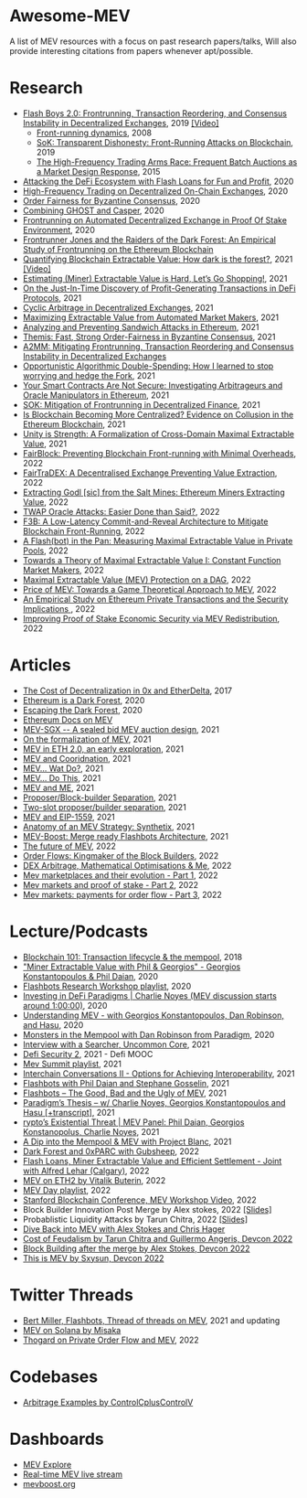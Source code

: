 # Awesome-MEV
A list of MEV resources with a focus on past research papers/talks, Will also provide interesting citations from papers whenever apt/possible.


# Research 

- [Flash Boys 2.0: Frontrunning, Transaction Reordering, and Consensus Instability in Decentralized Exchanges](https://arxiv.org/abs/1904.05234), 2019 [[Video]](https://www.youtube.com/watch?v=vR1v7AQ8i3k)
    - [Front-running dynamics](https://www.sciencedirect.com/science/article/abs/pii/S0022053107000798?via%3Dihub), 2008
    - [SoK: Transparent Dishonesty: Front-Running Attacks on Blockchain](https://papers.ssrn.com/sol3/papers.cfm?abstract_id=3369236), 2019
    - [The High-Frequency Trading Arms Race: Frequent Batch Auctions as a Market Design Response](https://papers.ssrn.com/sol3/papers.cfm?abstract_id=2388265), 2015
- [Attacking the DeFi Ecosystem with Flash Loans for Fun and Profit](https://arxiv.org/pdf/2003.03810.pdf), 2020
- [High-Frequency Trading on Decentralized On-Chain Exchanges](https://arxiv.org/abs/2009.14021), 2020
- [Order Fairness for Byzantine Consensus](https://link.springer.com/chapter/10.1007/978-3-030-56877-1_16), 2020
- [Combining GHOST and Casper](https://arxiv.org/abs/2003.03052), 2020
- [Frontrunning on Automated Decentralized Exchange in Proof Of Stake Environment](https://eprint.iacr.org/2020/1206), 2020
- [Frontrunner Jones and the Raiders of the Dark Forest: An Empirical Study of Frontrunning on the Ethereum Blockchain](https://arxiv.org/pdf/2102.03347.pdf)
- [Quantifying Blockchain Extractable Value: How dark is the forest?](https://arxiv.org/pdf/2101.05511.pdf), 2021 [[Video]](https://www.youtube.com/watch?v=5lop03OWhzU)
- [Estimating (Miner) Extractable Value is Hard, Let’s Go Shopping!](https://eprint.iacr.org/2021/1231), 2021
- [On the Just-In-Time Discovery of Profit-Generating Transactions in DeFi Protocols](https://arxiv.org/pdf/2103.02228.pdf), 2021
- [Cyclic Arbitrage in Decentralized Exchanges](https://dl.acm.org/doi/10.1145/3487553.3524201), 2021
- [Maximizing Extractable Value from Automated Market Makers](https://arxiv.org/pdf/2106.01870.pdf), 2021
- [Analyzing and Preventing Sandwich Attacks in Ethereum](https://pub.tik.ee.ethz.ch/students/2021-FS/BA-2021-07.pdf), 2021
- [Themis: Fast, Strong Order-Fairness in Byzantine Consensus](https://eprint.iacr.org/2021/1465.pdf), 2021
- [A2MM: Mitigating Frontrunning, Transaction Reordering and Consensus Instability in Decentralized Exchanges](https://arxiv.org/pdf/2106.07371.pdf)
- [Opportunistic Algorithmic Double-Spending: How I learned to stop worrying and hedge the Fork](https://eprint.iacr.org/2021/1182), 2021
- [Your Smart Contracts Are Not Secure: Investigating Arbitrageurs and Oracle Manipulators in Ethereum](https://dl.acm.org/doi/10.1145/3474374.3486916), 2021
- [SOK: Mitigation of Frontrunning in Decentralized Finance](https://eprint.iacr.org/2021/1628.pdf), 2021
- [Is Blockchain Becoming More Centralized? Evidence on Collusion in the Ethereum Blockchain](https://papers.ssrn.com/sol3/papers.cfm?abstract_id=3940678), 2021
- [Unity is Strength: A Formalization of Cross-Domain Maximal Extractable Value](https://arxiv.org/pdf/2112.01472.pdf), 2021
- [FairBlock: Preventing Blockchain Front-running with Minimal Overheads](https://eprint.iacr.org/2022/1066.pdf), 2022
- [FairTraDEX: A Decentralised Exchange Preventing Value Extraction](https://eprint.iacr.org/2022/155), 2022
- [Extracting Godl [sic] from the Salt Mines: Ethereum Miners Extracting Value](https://arxiv.org/pdf/2203.15930.pdf), 2022
- [TWAP Oracle Attacks: Easier Done than Said?](https://eprint.iacr.org/2022/445.pdf), 2022
- [F3B: A Low-Latency Commit-and-Reveal Architecture to Mitigate Blockchain Front-Running](https://arxiv.org/pdf/2205.08529.pdf), 2022
- [A Flash(bot) in the Pan: Measuring Maximal Extractable Value in Private Pools](https://arxiv.org/abs/2206.04185), 2022
- [Towards a Theory of Maximal Extractable Value I: Constant Function Market Makers](https://arxiv.org/abs/2207.11835), 2022
- [Maximal Extractable Value (MEV) Protection on a DAG](https://arxiv.org/abs/2208.00940), 2022
- [Price of MEV: Towards a Game Theoretical Approach to MEV](https://arxiv.org/abs/2208.13464), 2022
- [An Empirical Study on Ethereum Private Transactions and the Security Implications ](https://arxiv.org/abs/2208.02858), 2022
- [Improving Proof of Stake Economic Security via MEV
Redistribution](http://people.eecs.berkeley.edu/~ksk/files/MEV_Redistribution.pdf), 2022


# Articles 
- [The Cost of Decentralization in 0x and EtherDelta](https://hackingdistributed.com/2017/08/13/cost-of-decent/), 2017
- [Ethereum is a Dark Forest](https://www.paradigm.xyz/2020/08/ethereum-is-a-dark-forest), 2020
- [Escaping the Dark Forest](https://www.paradigm.xyz/2020/09/escaping-the-dark-forest), 2020
- [Ethereum Docs on MEV](https://ethereum.org/en/developers/docs/mev/)
- [MEV-SGX -- A sealed bid MEV auction design](https://writings.flashbots.net/research/mev-sgx), 2021
- [On the formalization of MEV](https://writings.flashbots.net/research/formalization-mev), 2021
- [MEV in ETH 2.0, an early exploration](https://writings.flashbots.net/research/mev-eth2), 2021
- [MEV and Cooridnation](https://noma.substack.com/p/mev-and-coordination), 2021
- [MEV... Wat Do?](https://pdaian.com/blog/mev-wat-do/), 2021
- [MEV... Do This](https://pmcgoohan.medium.com/mev-do-this-beb2754bca63), 2021
- [MEV and ME](https://research.paradigm.xyz/MEV), 2021
- [Proposer/Block-builder Separation](https://ethresear.ch/t/proposer-block-builder-separation-friendly-fee-market-designs/9725), 2021
- [Two-slot proposer/builder separation](https://ethresear.ch/t/two-slot-proposer-builder-separation/10980), 2021
- [MEV and EIP-1559](https://hackmd.io/@flashbots/MEV-1559), 2021
- [Anatomy of an MEV Strategy: Synthetix](https://bertcmiller.com/2021/09/05/mev-synthetix.html), 2021
- [MEV-Boost: Merge ready Flashbots Architecture](https://ethresear.ch/t/mev-boost-merge-ready-flashbots-architecture/11177), 2021
- [The future of MEV](https://fbifemboy.substack.com/p/the-future-of-maximal-extractable), 2022
- [Order Flows: Kingmaker of the Block Builders](https://noxx.substack.com/p/order-flows-kingmaker-of-the-block), 2022
- [DEX Arbitrage, Mathematical Optimisations & Me](https://noxx.substack.com/p/dex-arbitrage-mathematical-optimisations), 2022
- [Mev marketplaces and their evolution - Part 1](https://mirror.xyz/0xshittrader.eth/WiV8DM3I6abNMVsXf-DqioYb2NglnfjmM-zSsw2ruG8), 2022
- [Mev markets and proof of stake - Part 2](https://mirror.xyz/0xshittrader.eth/c6J_PCK87K3joTWmLEtG6qVN6BFXLBZxQniReYSEjLI), 2022
- [Mev markets: payments for order flow - Part 3](https://mirror.xyz/0xshittrader.eth/f2VSuoZ91vAbCv82MtWM-Gosyf_DeUXfPlDx3EYV3RM), 2022

# Lecture/Podcasts
- [Blockchain 101: Transaction lifecycle & the mempool](https://www.zeroknowledge.fm/44), 2018
- ["Miner Extractable Value with Phil & Georgios" - Georgios Konstantopoulos & Phil Daian](https://www.youtube.com/watch?v=tv0CkmcoGkM), 2020
- [Flashbots Research Workshop playlist](https://www.youtube.com/watch?v=KDpdktixG5w&list=PLRHMe0bxkuelLKy7oN409xqG_adEjYtxB), 2020
- [Investing in DeFi Paradigms | Charlie Noyes (MEV discussion starts around 1:00:00)](http://podcast.banklesshq.com/26-eth-has-to-be-money-charlie-noyes), 2020
- [Understanding MEV - with Georgios Konstantopoulos, Dan Robinson, and Hasu](https://anchor.fm/uncommoncore/episodes/Understanding-MEV---with-Georgios-Konstantopoulos--Dan-Robinson--and-Hasu-ejtp3j), 2020
- [Monsters in the Mempool with Dan Robinson from Paradigm](https://www.zeroknowledge.fm/153), 2020
- [Interview with a Searcher, Uncommon Core](https://www.youtube.com/watch?v=6jfSlDvH77k), 2021
- [Defi Security 2](https://www.youtube.com/watch?v=GIHa2GQJY1k), 2021 - Defi MOOC
- [Mev Summit playlist](https://www.youtube.com/watch?v=ZfkzLlcb4kw&list=PLRHMe0bxkuelaa4Crh8sSrWNP1BHfPpqY), 2021
- [Interchain Conversations II - Options for Achieving Interoperability](https://www.youtube.com/watch?v=QdnQUIPeIzY), 2021
- [Flashbots with Phil Daian and Stephane Gosselin](https://www.zeroknowledge.fm/168), 2021
- [Flashbots – The Good, Bad and the Ugly of MEV](https://epicenter.tv/episodes/389/), 2021
- [Paradigm’s Thesis – w/ Charlie Noyes, Georgios Konstantopoulos and Hasu [+transcript]](https://uncommoncore.co/25-episode-charlie-noyes-georgios-konstantopoulos-and-hasu/), 2021
- [rypto’s Existential Threat | MEV Panel: Phil Daian, Georgios Konstanopolus, Charlie Noyes](http://podcast.banklesshq.com/66-cryptos-existential-threat-mev-panel-phil-daian-georgios-konstanopolus-charlie-noyes), 2021
- [A Dip into the Mempool & MEV with Project Blanc](https://zeroknowledge.fm/216-2/), 2021
- [Dark Forest and 0xPARC with Gubsheep](https://zeroknowledge.fm/226-2/), 2022
- [Flash Loans, Miner Extractable Value and Efficient Settlement - Joint with Alfred Lehar (Calgary)](https://www.youtube.com/watch?v=0fHgAAKR9u8), 2022
- [MEV on ETH2 by Vitalik Buterin](https://www.youtube.com/watch?v=OD54WfVuDWw), 2022
- [MEV Day playlist](https://www.youtube.com/watch?v=vhxIjEnhutw&list=PLRHMe0bxkuel3w3C7P_WVvp9ShLi3HKRI), 2022
- [Stanford Blockchain Conference, MEV Workshop Video](https://www.youtube.com/watch?v=5JmER64a0Xk), 2022
- Block Builder Innovation Post Merge by Alex stokes, 2022 [[Slides]](https://docs.google.com/presentation/d/1gU3sBviud5WKrbytAnKa8gijVG_uC8weJ8KXfy6u30U/edit#slide=id.p)
- Probablistic Liquidity Attacks by Tarun Chitra, 2022 [[Slides]](https://drive.google.com/file/d/1kCsmC52Jbhj8bpQMMo3-Z92P6L5E5hxl/view)
- [Dive Back into MEV with Alex Stokes and Chris Hager](https://zeroknowledge.fm/243-2/)
- [Cost of Feudalism by Tarun Chitra and Guillermo Angeris, Devcon 2022](https://archive.devcon.org/archive/watch/6/cost-of-feudalism-towards-a-theory-of-mev/?tab=YouTube)
- [Block Building after the merge by Alex Stokes, Devcon 2022](https://archive.devcon.org/archive/watch/6/block-building-after-the-merge/?tab=YouTube)
- [This is MEV by Sxysun, Devcon 2022](https://archive.devcon.org/archive/watch/6/this-is-mev/?tab=YouTube)

# Twitter Threads
- [Bert Miller, Flashbots, Thread of threads on MEV](https://twitter.com/bertcmiller/status/1402665992422047747), 2021 and updating
- [MEV on Solana by Misaka](https://twitter.com/0xmisaka/status/1506318206281170964?s=20&t=oyP3aDxxL20dGcwdmmUelQ)
- [Thogard on Private Order Flow and MEV](https://twitter.com/ThogardPvP/status/1565966198063345664?s=20&t=LP7_yqy5JGXMij-fGhrFGQ), 2022


# Codebases
- [Arbitrage Examples by ControlCplusControlV](https://github.com/ControlCplusControlV/Arbitrage-Example)

# Dashboards
- [MEV Explore](https://explore.flashbots.net/)
- [Real-time MEV live stream](https://eigenphi.io/ethereum/txr)
- [mevboost.org](https://www.mevboost.org/)

